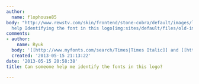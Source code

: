 ```yaml
---
author:
  name: flophouse85
body: "http://www.rewstv.com/skin/frontend/stone-cobra/default/images/logos/frew1.gif\r\n\r\nNeed
  help Identifying the font in this logo[img:sites/default/files/old-images/frew1_3568.gif]"
comments:
- author:
    name: Ryuk
  body: '[[http://www.myfonts.com/search/Times|Times Italic]] and [[http://www.myfonts.com/search/Trebuchet|Trebuchet]]'
  created: '2013-05-15 21:13:22'
date: '2013-05-15 20:58:38'
title: Can someone help me identify the fonts in this logo?

---
```

